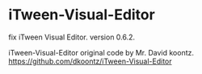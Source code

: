 # iTween-Visual-Editor
fix iTween Visual Editor.
version 0.6.2.

iTween-Visual-Editor original code by Mr. David koontz.
https://github.com/dkoontz/iTween-Visual-Editor
